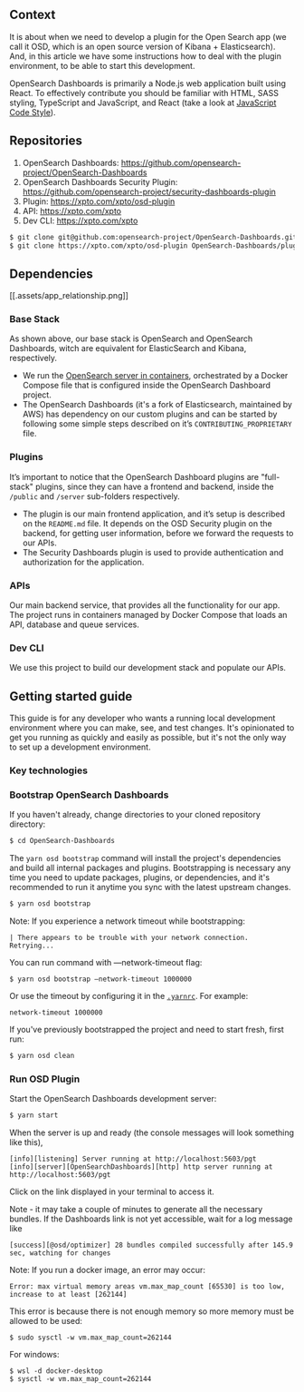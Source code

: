## Context
It is about when we need to develop a plugin for the Open Search app (we call it OSD, which is an open source version of Kibana + Elasticsearch).
And, in this article we have some instructions how to deal with the plugin environment, to be able to start this development.

OpenSearch Dashboards is primarily a Node.js web application built using React.
To effectively contribute you should be familiar with HTML, SASS styling, TypeScript and JavaScript, and React (take a look at [JavaScript Code Style](../../Code-Style/JavaScript.md)).

## Repositories
1. OpenSearch Dashboards: https://github.com/opensearch-project/OpenSearch-Dashboards
2. OpenSearch Dashboards Security Plugin: https://github.com/opensearch-project/security-dashboards-plugin
3. Plugin: https://xpto.com/xpto/osd-plugin
4. API: https://xpto.com/xpto
5. Dev CLI: https://xpto.com/xpto

```bash
$ git clone git@github.com:opensearch-project/OpenSearch-Dashboards.git
$ git clone https://xpto.com/xpto/osd-plugin OpenSearch-Dashboards/plugins/osd-plugin
```

## Dependencies
[[.assets/app_relationship.png]]

### Base Stack
As shown above, our base stack is OpenSearch and OpenSearch Dashboards, witch are equivalent for ElasticSearch and Kibana, respectively.

* We run the [OpenSearch server in containers](https://opensearch.org/downloads.html), orchestrated by a Docker Compose file that is configured inside the OpenSearch Dashboard project.
* The OpenSearch Dashboards (it's a fork of Elasticsearch, maintained by AWS) has dependency on our custom plugins and can be started by following some simple steps described on it’s `CONTRIBUTING_PROPRIETARY` file.

### Plugins
It’s important to notice that the OpenSearch Dashboard plugins are "full-stack" plugins, since they can have a frontend and backend, inside the `/public` and `/server` sub-folders respectively.

* The plugin is our main frontend application, and it’s setup is described on the `README.md` file.
It depends on the OSD Security plugin on the backend, for getting user information, before we forward the requests to our APIs.
* The Security Dashboards plugin is used to provide authentication and authorization for the application.

### APIs
Our main backend service, that provides all the functionality for our app.
The project runs in containers managed by Docker Compose that loads an API, database and queue services.

### Dev CLI
We use this project to build our development stack and populate our APIs.

## Getting started guide

This guide is for any developer who wants a running local development environment where you can make, see, and test changes. It's opinionated to get you running as quickly and easily as possible, but it's not the only way to set up a development environment.

### Key technologies

### Bootstrap OpenSearch Dashboards

If you haven't already, change directories to your cloned repository directory:

```bash
$ cd OpenSearch-Dashboards
```

The `yarn osd bootstrap` command will install the project's dependencies and build all internal packages and plugins. Bootstrapping is necessary any time you need to update packages, plugins, or dependencies, and it's recommended to run it anytime you sync with the latest upstream changes.

```bash
$ yarn osd bootstrap
```

Note: If you experience a network timeout while bootstrapping:

```
| There appears to be trouble with your network connection. Retrying...
```

You can run command with —network-timeout flag:

```
$ yarn osd bootstrap —network-timeout 1000000
```

Or use the timeout by configuring it in the [`.yarnrc`](https://github.com/opensearch-project/OpenSearch-Dashboards/blob/main/.yarnrc). For example:

```
network-timeout 1000000
```

If you've previously bootstrapped the project and need to start fresh, first run:

```bash
$ yarn osd clean
```

### Run OSD Plugin

Start the OpenSearch Dashboards development server:

```bash
$ yarn start
```

When the server is up and ready (the console messages will look something like this),

```
[info][listening] Server running at http://localhost:5603/pgt
[info][server][OpenSearchDashboards][http] http server running at http://localhost:5603/pgt
```

Click on the link displayed in your terminal to  access it.

Note - it may take a couple of minutes to generate all the necessary bundles. If the Dashboards link is not yet accessible, wait for a log message like

```
[success][@osd/optimizer] 28 bundles compiled successfully after 145.9 sec, watching for changes
```

Note: If you run a docker image, an error may occur:

```
Error: max virtual memory areas vm.max_map_count [65530] is too low, increase to at least [262144]
```

This error is because there is not enough memory so more memory must be allowed to be used:

```
$ sudo sysctl -w vm.max_map_count=262144
```

For windows:

```
$ wsl -d docker-desktop
$ sysctl -w vm.max_map_count=262144
```
